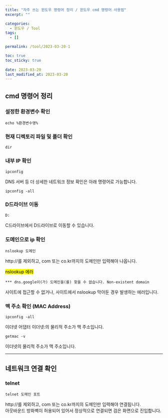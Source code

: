 ```yaml
---
title: "자주 쓰는 윈도우 명령어 정리 / 윈도우 cmd 명령어 사용법"
excerpt: ""

categories:
  - 윈도우 / Tool
tags:
  - []

permalink: /tool/2023-03-20-1

toc: true
toc_sticky: true
 
date: 2023-03-20
last_modified_at: 2023-03-20
---
```


## cmd 명령어 정리

### 설정한 환경변수 확인
```
echo %환경변수명%
```

### 현재 디렉토리 파일 및 폴더 확인
```
dir
```

### 내부 IP 확인
```
ipconfig
```
DNS 서버 등 더 상세한 네트워크 정보 확인은 아래 명령어로 가능합니다.
```
ipconfig -all
```

### D드라이브 이동
```
D:
```
C드라이브에서 D드라이브로 이동할 수 있습니다.

### 도메인으로 ip 확인
```
nslookup 도메인
```
http://를 제외하고, com 또는 co.kr까지의 도메인만 입력해야 나옵니다.

<mark>nslookup 에러</mark>
```
*** dns.google이(가) 도메인을(를) 찾을 수 없습니다. Non-existent domain
```
사이트에 접근할 수 없거나, 사이트에서 nslookup 막아둔 경우 발생하는 에러입니다.

### 맥 주소 확인 (MAC Address)
```
ipconfig -all
```
이더넷 어댑터 이더넷:의 물리적 주소가 맥 주소입니다.
```
getmac -v
```
이더넷의 물리적 주소가 맥 주소입니다.

---

## 네트워크 연결 확인

### telnet
```
telnet 도메인 포트
```
http://를 제외하고, com 또는 co.kr까지의 도메인만 입력해야 연결됩니다.  
아웃바운드 방화벽이 허용되어 있어서 정상적으로 연결되면 검은 화면으로 진입합니다.
